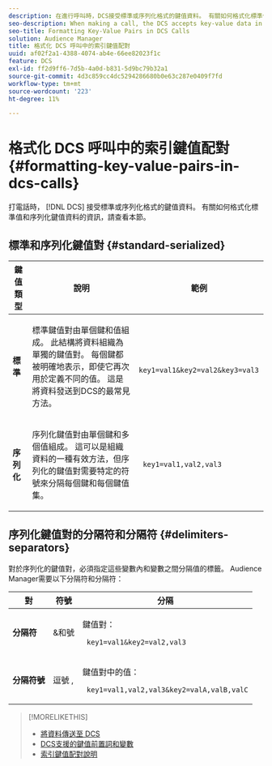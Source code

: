 ```yaml
---
description: 在進行呼叫時，DCS接受標準或序列化格式的鍵值資料。 有關如何格式化標準值和序列化鍵值資料的資訊，請查看本節。
seo-description: When making a call, the DCS accepts key-value data in standard or serialized format. Review this section for information about how to format standard and serialized key-value data.
seo-title: Formatting Key-Value Pairs in DCS Calls
solution: Audience Manager
title: 格式化 DCS 呼叫中的索引鍵值配對
uuid: af02f2a1-4388-4074-ab4e-66ee82023f1c
feature: DCS
exl-id: ff2d9ff6-7d5b-4a0d-b831-5d9bc79b32a1
source-git-commit: 4d3c859cc4dc5294286680b0e63c287e0409f7fd
workflow-type: tm+mt
source-wordcount: '223'
ht-degree: 11%

---
```


# 格式化 DCS 呼叫中的索引鍵值配對 {#formatting-key-value-pairs-in-dcs-calls}

打電話時， [!DNL DCS] 接受標準或序列化格式的鍵值資料。 有關如何格式化標準值和序列化鍵值資料的資訊，請查看本節。

## 標準和序列化鍵值對 {#standard-serialized}

<table id="table_A220F9B359F34C6EA7B83618FC22EE3A"> 
 <thead> 
  <tr> 
   <th colname="col1" class="entry"> 鍵值類型 </th> 
   <th colname="col2" class="entry"> 說明 </th> 
   <th colname="col3" class="entry"> 範例 </th> 
  </tr> 
 </thead>
 <tbody> 
  <tr> 
   <td colname="col1"> <b>標準</b> </td> 
   <td colname="col2"> <p>標準鍵值對由單個鍵和值組成。 此結構將資料組織為單獨的鍵值對。 每個鍵都被明確地表示，即使它再次用於定義不同的值。 這是將資料發送到DCS的最常見方法。 </p> </td>
   <td colname="col3"> <code> key1=val1&amp;key2=val2&amp;key3=val3</code> </td>
  </tr>
  <tr> 
   <td colname="col1"> <b>序列化</b> </td> 
   <td colname="col2"> <p>序列化鍵值對由單個鍵和多個值組成。 這可以是組織資料的一種有效方法，但序列化的鍵值對需要特定的符號來分隔每個鍵和每個鍵值集。 </p> </td> 
   <td colname="col3"> <code> key1=val1,val2,val3</code> </td> 
  </tr>
 </tbody>
</table>

## 序列化鍵值對的分隔符和分隔符 {#delimiters-separators}

對於序列化的鍵值對，必須指定這些變數內和變數之間分隔值的標籤。 Audience Manager需要以下分隔符和分隔符：

<table id="table_8FD4E6B9506943AEA619D4089913ECBC"> 
 <thead> 
  <tr> 
   <th colname="col1" class="entry"> 對 </th> 
   <th colname="col2" class="entry"> 符號 </th> 
   <th colname="col3" class="entry"> 分隔 </th> 
  </tr>
 </thead>
 <tbody> 
  <tr> 
   <td colname="col1"><b>分隔符</b> </td> 
   <td colname="col2"> &amp;和號 </td> 
   <td colname="col3"> <p>鍵值對： </p> <p><code> key1=val1&amp;key2=val2,val3</code> </p> </td> 
  </tr> 
  <tr> 
   <td colname="col1"><b>分隔符號</b> </td> 
   <td colname="col2"> 逗號 , </td> 
   <td colname="col3"> <p>鍵值對中的值： </p> <p><code> key1=val1,val2,val3&amp;key2=valA,valB,valC</code> </p> </td> 
  </tr> 
 </tbody> 
</table>

>[!MORELIKETHIS]
>
>* [將資料傳送至 DCS](../../../api/dcs-intro/dcs-event-calls/dcs-url-send.md)
>* [DCS支援的鍵值前置詞和變數](../../../api/dcs-intro/dcs-api-reference/dcs-keys.md)
>* [索引鍵值配對說明](../../../reference/key-value-pairs-explained.md)

